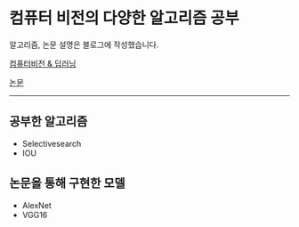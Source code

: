 # 컴퓨터 비전의 다양한 알고리즘 공부

알고리즘, 논문 설명은 블로그에 작성했습니다.

[컴퓨터비전 & 딥러닝]([링크](https://velog.io/@landsky1234/series/Deep-Learning))

[논문](https://velog.io/@landsky1234/series/%EB%85%BC%EB%AC%B8-%EB%A6%AC%EB%B7%B0)


---

## 공부한 알고리즘 
* Selectivesearch
* IOU


## 논문을 통해 구현한 모델 

* AlexNet
* VGG16
